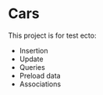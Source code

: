 # Cars

This project is for test ecto:
- Insertion
- Update
- Queries
- Preload data
- Associations
